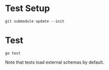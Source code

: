 # Test Setup

    git submodule update --init

# Test

    go test

Note that tests load external schemas by default.
